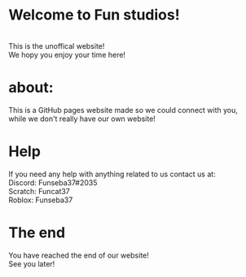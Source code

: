 # Welcome to Fun studios!
<br>
This is the unoffical website!
<br>
We hopy you enjoy your time here!

# about:
This is a GitHub pages website made so we could connect with you,
<br>
while we don't really have our own website!

# Help
If you need any help with anything related to us contact us at:
<br>
Discord: Funseba37#2035
<br>
Scratch: Funcat37
<br>
Roblox: Funseba37
# The end
You have reached the end of our website!
<br>
See you later!
<html>
  <title>
Fun Studios!
</title>
<html>
